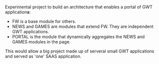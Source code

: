 <html>
	<head>
		<title></title>
	</head>
	<body>
		<p>
			Experimental project to build an architecture that enables a portal of GWT application<strong><em>s</em></strong>:</p>
		<ul>
			<li>
				FW is a base module for others.</li>
			<li>
				NEWS and GAMES are modules that extend FW. They are independent GWT applications.</li>
			<li>
				PORTAL is the module that dynamically aggregates the NEWS and GAMES modules in the page.</li>
		</ul>
		<p>
			This would allow a big project made up of serveral small GWT applications and served as &#39;one&#39; SAAS application.</p>
	</body>
</html>

